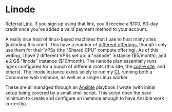 # Linode

[Referral Link](https://www.linode.com/?r=26c18f81c8ccc1d84df0e2ab8e119e0c6c8b7aa8). If you sign up using that link, you'll receive a $100, 60-day credit once you've added a valid payment method to your account.

A really nice host of linux-based machines that I use to host many sites (including this one!). This have a number of [different offerings](https://www.linode.com/products/), though I only use them for their VPSs (the "Shared CPU" compute offering). As of this writing, I have 2 different VPSs set up: a "nanode" instance ($5/month), and a 2 GB "linode" instance ($10/month). The nanode plan essentially runs nginx configured for a bunch of different roots (this site, the [coz-e site](https://coz-e.rachelbrindle.com), and others). The linode instance exists solely to run my [CI](https://ci.younata.com), running both a Concourse web instance, as well as a single Linux worker.

These are all managed through an [Ansible](https://www.ansible.com) playbook I wrote (with initial setup being covered by a small shell script. This script does the bare minimum to create and configure an instance enough to have Ansible work correctly).
